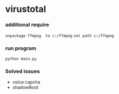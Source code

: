 # virustotal

### additional require
`unpackage ffmpeg  to c:/ffmpeg`
`set path c:/ffmpeg`
### run program
`python main.py`

### Solved issues
- voice capcha
- shadowRoot